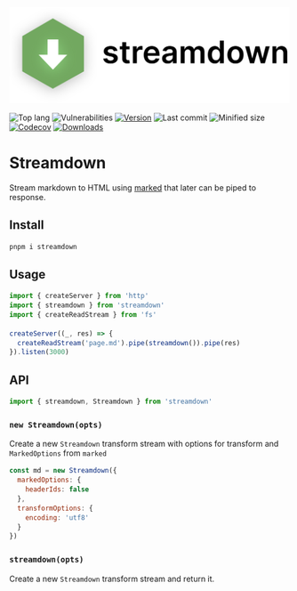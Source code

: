 <p align="center" ><img src="logo.svg" /></p>

![Top lang][top-lang-badge-url]
![Vulnerabilities][vulns-badge-url]
[![Version][v-badge-url]][npm-url]
![Last commit][last-commit-badge-url]
![Minified size][size-badge-url] [![Codecov][cov-badge-url]][cov-url] [![Downloads][dl-badge-url]][npm-url]

# Streamdown

Stream markdown to HTML using [marked](https://marked.js) that later can be piped to response.

## Install

```sh
pnpm i streamdown
```

## Usage

```js
import { createServer } from 'http'
import { streamdown } from 'streamdown'
import { createReadStream } from 'fs'

createServer((_, res) => {
  createReadStream('page.md').pipe(streamdown()).pipe(res)
}).listen(3000)
```

## API

```js
import { streamdown, Streamdown } from 'streamdown'
```

### `new Streamdown(opts)`

Create a new `Streamdown` transform stream with options for transform and `MarkedOptions` from `marked`

```js
const md = new Streamdown({
  markedOptions: {
    headerIds: false
  },
  transformOptions: {
    encoding: 'utf8'
  }
})
```

### `streamdown(opts)`

Create a new `Streamdown` transform stream and return it.

[top-lang-badge-url]: https://img.shields.io/github/languages/top/talentlessguy/streamdown.svg?style=flat-square
[vulns-badge-url]: https://img.shields.io/snyk/vulnerabilities/npm/streamdown.svg?style=flat-square
[v-badge-url]: https://img.shields.io/npm/v/streamdown.svg?style=flat-square
[npm-url]: https://www.npmjs.com/package/streamdown
[last-commit-badge-url]: https://img.shields.io/github/last-commit/talentlessguy/streamdown.svg?style=flat-square
[size-badge-url]: https://img.shields.io/bundlephobia/min/streamdown.svg?style=flat-square
[cov-badge-url]: https://img.shields.io/codecov/c/gh/talentlessguy/streamdown?style=flat-square
[cov-url]: https://codecov.io/gh/talentlessguy/streamdown
[dl-badge-url]: https://img.shields.io/npm/dt/streamdown?style=flat-square

